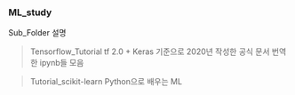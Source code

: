 ### ML_study

Sub_Folder 설명

> Tensorflow_Tutorial
tf 2.0 + Keras 기준으로 2020년 작성한 공식 문서 번역한 ipynb들 모음

> Tutorial_scikit-learn
Python으로 배우는 ML
